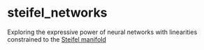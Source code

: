 # steifel_networks
Exploring the expressive power of neural networks with linearities constrained to the [Steifel manifold](https://en.wikipedia.org/wiki/Stiefel_manifold)
